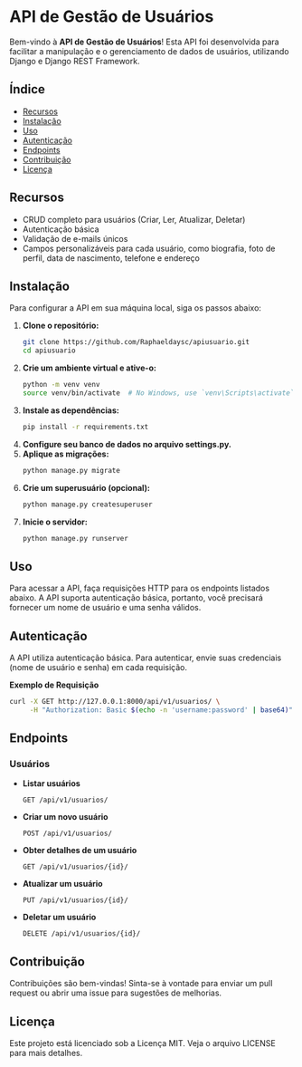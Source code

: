 # API de Gestão de Usuários

Bem-vindo à **API de Gestão de Usuários**! Esta API foi desenvolvida para facilitar a manipulação e o gerenciamento de dados de usuários, utilizando Django e Django REST Framework.

## Índice

- [Recursos](#recursos)
- [Instalação](#instalação)
- [Uso](#uso)
- [Autenticação](#autenticação)
- [Endpoints](#endpoints)
- [Contribuição](#contribuição)
- [Licença](#licença)

## Recursos

- CRUD completo para usuários (Criar, Ler, Atualizar, Deletar)
- Autenticação básica
- Validação de e-mails únicos
- Campos personalizáveis para cada usuário, como biografia, foto de perfil, data de nascimento, telefone e endereço

## Instalação

Para configurar a API em sua máquina local, siga os passos abaixo:

1. **Clone o repositório:**
   ```bash
   git clone https://github.com/Raphaeldaysc/apiusuario.git
   cd apiusuario
   ```
2. **Crie um ambiente virtual e ative-o:**
   ```bash
   python -m venv venv
   source venv/bin/activate  # No Windows, use `venv\Scripts\activate`
   ```
3. **Instale as dependências:**
   ```bash
   pip install -r requirements.txt
   ```
4. **Configure seu banco de dados no arquivo settings.py.**
5. **Aplique as migrações:**
   ```bash
   python manage.py migrate
   ```
6. **Crie um superusuário (opcional):**
   ```bash
   python manage.py createsuperuser
   ```
7. **Inicie o servidor:**
   ```bash
   python manage.py runserver
   ```

## Uso

Para acessar a API, faça requisições HTTP para os endpoints listados abaixo. A API suporta autenticação básica, portanto, você precisará fornecer um nome de usuário e uma senha válidos.

## Autenticação

A API utiliza autenticação básica. Para autenticar, envie suas credenciais (nome de usuário e senha) em cada requisição.

**Exemplo de Requisição**
```bash
curl -X GET http://127.0.0.1:8000/api/v1/usuarios/ \
     -H "Authorization: Basic $(echo -n 'username:password' | base64)"
```

## Endpoints

### Usuários

- **Listar usuários**
  ```http
  GET /api/v1/usuarios/
  ```

- **Criar um novo usuário**
  ```http
  POST /api/v1/usuarios/
  ```

- **Obter detalhes de um usuário**
  ```http
  GET /api/v1/usuarios/{id}/
  ```

- **Atualizar um usuário**
  ```http
  PUT /api/v1/usuarios/{id}/
  ```

- **Deletar um usuário**
  ```http
  DELETE /api/v1/usuarios/{id}/
  ```

## Contribuição

Contribuições são bem-vindas! Sinta-se à vontade para enviar um pull request ou abrir uma issue para sugestões de melhorias.

## Licença

Este projeto está licenciado sob a Licença MIT. Veja o arquivo LICENSE para mais detalhes.